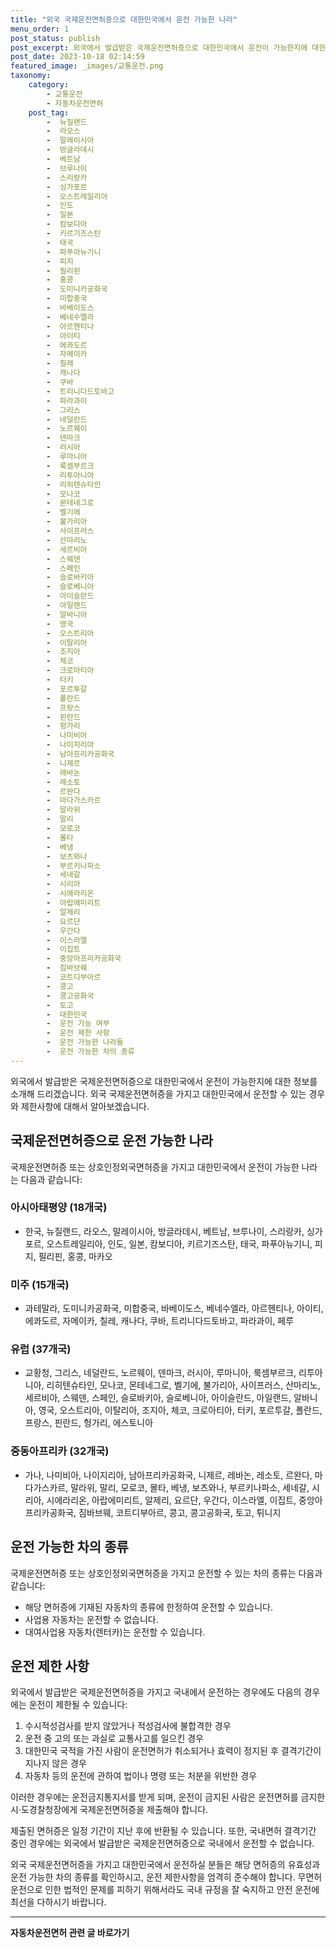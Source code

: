 ```yaml
---
title: "외국 국제운전면허증으로 대한민국에서 운전 가능한 나라"
menu_order: 1
post_status: publish
post_excerpt: 외국에서 발급받은 국제운전면허증으로 대한민국에서 운전이 가능한지에 대한 정보를 소개해 드리겠습니다. 외국 국제운전면허증을 가지고 대한민국에서 운전할 수 있는 경우와 제한사항에 대해서 알아보겠습니다.
post_date: 2023-10-18 02:14:59
featured_image: _images/교통운전.png
taxonomy:
    category:
        - 교통운전
        - 자동차운전면허
    post_tag:
        -  뉴질랜드
        -  라오스
        -  말레이시아
        -  방글라데시
        -  베트남
        -  브루나이
        -  스리랑카
        -  싱가포르
        -  오스트레일리아
        -  인도
        -  일본
        -  캄보디아
        -  키르기즈스탄
        -  태국
        -  파푸아뉴기니
        -  피지
        -  필리핀
        -  홍콩
        -  도미니카공화국
        -  미합중국
        -  바베이도스
        -  베네수엘라
        -  아르헨티나
        -  아이티
        -  에콰도르
        -  자메이카
        -  칠레
        -  캐나다
        -  쿠바
        -  트리니다드토바고
        -  파라과이
        -  그리스
        -  네덜란드
        -  노르웨이
        -  덴마크
        -  러시아
        -  루마니아
        -  룩셈부르크
        -  리투아니아
        -  리히텐슈타인
        -  모나코
        -  몬테네그로
        -  벨기에
        -  불가리아
        -  사이프러스
        -  산마리노
        -  세르비아
        -  스웨덴
        -  스페인
        -  슬로바키아
        -  슬로베니아
        -  아이슬란드
        -  아일랜드
        -  알바니아
        -  영국
        -  오스트리아
        -  이탈리아
        -  조지아
        -  체코
        -  크로아티아
        -  터키
        -  포르투갈
        -  폴란드
        -  프랑스
        -  핀란드
        -  헝가리
        -  나미비아
        -  나이지리아
        -  남아프리카공화국
        -  니제르
        -  레바논
        -  레소토
        -  르완다
        -  마다가스카르
        -  말라위
        -  말리
        -  모로코
        -  몰타
        -  베냉
        -  보츠와나
        -  부르키나파소
        -  세네갈
        -  시리아
        -  시에라리온
        -  아랍에미리트
        -  알제리
        -  요르단
        -  우간다
        -  이스라엘
        -  이집트
        -  중앙아프리카공화국
        -  짐바브웨
        -  코트디부아르
        -  콩고
        -  콩고공화국
        -  토고
        -  대한민국
        -  운전 가능 여부
        -  운전 제한 사항
        -  운전 가능한 나라들
        -  운전 가능한 차의 종류
---
```



외국에서 발급받은 국제운전면허증으로 대한민국에서 운전이 가능한지에 대한 정보를 소개해 드리겠습니다. 외국 국제운전면허증을 가지고 대한민국에서 운전할 수 있는 경우와 제한사항에 대해서 알아보겠습니다.

## 국제운전면허증으로 운전 가능한 나라

국제운전면허증 또는 상호인정외국면허증을 가지고 대한민국에서 운전이 가능한 나라는 다음과 같습니다:

### 아시아태평양 (18개국)
- 한국, 뉴질랜드, 라오스, 말레이시아, 방글라데시, 베트남, 브루나이, 스리랑카, 싱가포르, 오스트레일리아, 인도, 일본, 캄보디아, 키르기즈스탄, 태국, 파푸아뉴기니, 피지, 필리핀, 홍콩, 마카오

### 미주 (15개국)
- 과테말라, 도미니카공화국, 미합중국, 바베이도스, 베네수엘라, 아르헨티나, 아이티, 에콰도르, 자메이카, 칠레, 캐나다, 쿠바, 트리니다드토바고, 파라과이, 페루

### 유럽 (37개국)
- 교황청, 그리스, 네덜란드, 노르웨이, 덴마크, 러시아, 루마니아, 룩셈부르크, 리투아니아, 리히텐슈타인, 모나코, 몬테네그로, 벨기에, 불가리아, 사이프러스, 산마리노, 세르비아, 스웨덴, 스페인, 슬로바키아, 슬로베니아, 아이슬란드, 아일랜드, 알바니아, 영국, 오스트리아, 이탈리아, 조지아, 체코, 크로아티아, 터키, 포르투갈, 폴란드, 프랑스, 핀란드, 헝가리, 에스토니아

### 중동아프리카 (32개국)
- 가나, 나미비아, 나이지리아, 남아프리카공화국, 니제르, 레바논, 레소토, 르완다, 마다가스카르, 말라위, 말리, 모로코, 몰타, 베냉, 보츠와나, 부르키나파소, 세네갈, 시리아, 시에라리온, 아랍에미리트, 알제리, 요르단, 우간다, 이스라엘, 이집트, 중앙아프리카공화국, 짐바브웨, 코트디부아르, 콩고, 콩고공화국, 토고, 튀니지

## 운전 가능한 차의 종류

국제운전면허증 또는 상호인정외국면허증을 가지고 운전할 수 있는 차의 종류는 다음과 같습니다:

- 해당 면허증에 기재된 자동차의 종류에 한정하여 운전할 수 있습니다.
- 사업용 자동차는 운전할 수 없습니다.
- 대여사업용 자동차(렌터카)는 운전할 수 있습니다.

## 운전 제한 사항

외국에서 발급받은 국제운전면허증을 가지고 국내에서 운전하는 경우에도 다음의 경우에는 운전이 제한될 수 있습니다:

1. 수시적성검사를 받지 않았거나 적성검사에 불합격한 경우
2. 운전 중 고의 또는 과실로 교통사고를 일으킨 경우
3. 대한민국 국적을 가진 사람이 운전면허가 취소되거나 효력이 정지된 후 결격기간이 지나지 않은 경우
4. 자동차 등의 운전에 관하여 법이나 명령 또는 처분을 위반한 경우

이러한 경우에는 운전금지통지서를 받게 되며, 운전이 금지된 사람은 운전면허를 금지한 시·도경찰청장에게 국제운전면허증을 제출해야 합니다.

제출된 면허증은 일정 기간이 지난 후에 반환될 수 있습니다. 또한, 국내면허 결격기간 중인 경우에는 외국에서 발급받은 국제운전면허증으로 국내에서 운전할 수 없습니다.

외국 국제운전면허증을 가지고 대한민국에서 운전하실 분들은 해당 면허증의 유효성과 운전 가능한 차의 종류를 확인하시고, 운전 제한사항을 엄격히 준수해야 합니다. 무면허운전으로 인한 법적인 문제를 피하기 위해서라도 국내 규정을 잘 숙지하고 안전 운전에 최선을 다하시기 바랍니다.

<!-- wp:separator -->
<hr class="wp-block-separator has-alpha-channel-opacity"/>
<!-- /wp:separator -->

<!-- wp:group {"backgroundColor":"base","layout":{"type":"constrained"}} -->
<div class="wp-block-group has-base-background-color has-background"><!-- wp:paragraph {"align":"center","fontSize":"medium"} -->
<p class="has-text-align-center has-large-font-size"><strong>자동차운전면허 관련 글 바로가기</strong></p>
<!-- /wp:paragraph -->


<!-- wp:latest-posts
{"categories":[{"id":2641,"count":19,"description":"","link":"https://uknowlaw.com/category/%ec%9e%90%eb%8f%99%ec%b0%a8%ec%9a%b4%ec%a0%84%eb%a9%b4%ed%97%88/","name":"자동차운전면허","slug":"자동차운전면허","taxonomy":"category","parent":0,"meta":[],"_links":{"self":[{"href":"https://uknowlaw.com/wp-json/wp/v2/categories/2641"}],"collection":[{"href":"https://uknowlaw.com/wp-json/wp/v2/categories"}],"about":[{"href":"https://uknowlaw.com/wp-json/wp/v2/taxonomies/category"}],"wp:post_type":[{"href":"https://uknowlaw.com/wp-json/wp/v2/posts?categories=2641"}],"curies":[{"name":"wp","href":"https://api.w.org/{rel}","templated":true}]}}],"postsToShow":100,"excerptLength":28,"postLayout":"grid","columns":2,"featuredImageAlign":"left","featuredImageSizeSlug":"large","fontSize":"small"} /--></div>
<!-- /wp:group -->